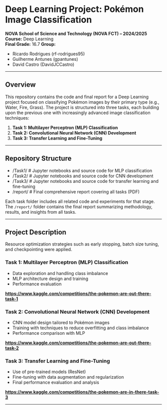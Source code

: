 # Deep Learning Project: Pokémon Image Classification  
**NOVA School of Science and Technology (NOVA FCT) – 2024/2025**  
**Course:** Deep Learning  
**Final Grade:** 16.7
**Group:** 
  - Ricardo Rodrigues (rf-rodrigues95)
  - Guilherme Antunes (gpantunes)
  - David Castro (DavidJCCastro)
---

## Overview

This repository contains the code and final report for a Deep Learning project focused on classifying Pokémon images by their primary type (e.g., Water, Fire, Grass). The project is structured into three tasks, each building upon the previous one with increasingly advanced image classification techniques:

1. **Task 1: Multilayer Perceptron (MLP) Classification**  
2. **Task 2: Convolutional Neural Network (CNN) Development**  
3. **Task 3: Transfer Learning and Fine-Tuning**

---

## Repository Structure

- /Task1/ # Jupyter notebooks and source code for MLP classification
- /Task2/ # Jupyter notebooks and source code for CNN development
- /Task3/ # Jupyter notebooks and source code for transfer learning and fine-tuning
- /report/ # Final comprehensive report covering all tasks (PDF)


Each task folder includes all related code and experiments for that stage. The `/report/` folder contains the final report summarizing methodology, results, and insights from all tasks.

---

## Project Description

Resource optimization strategies such as early stopping, batch size tuning, and checkpointing were applied.

### Task 1: Multilayer Perceptron (MLP) Classification
- Data exploration and handling class imbalance  
- MLP architecture design and training  
- Performance evaluation

**https://www.kaggle.com/competitions/the-pokemon-are-out-there-task-1**

### Task 2: Convolutional Neural Network (CNN) Development
- CNN model design tailored to Pokémon images  
- Training with techniques to reduce overfitting and class imbalance  
- Performance comparison with MLP

**https://www.kaggle.com/competitions/the-pokemon-are-out-there-task-2**

### Task 3: Transfer Learning and Fine-Tuning
- Use of pre-trained models (ResNet)  
- Fine-tuning with data augmentation and regularization  
- Final performance evaluation and analysis

**https://www.kaggle.com/competitions/the-pokemon-are-in-there-task-3**

---
